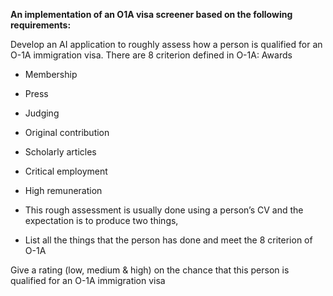 **An implementation of an O1A visa screener based on the following requirements:**

Develop an AI application to roughly assess how a person is qualified for an O-1A immigration visa. There are 8 criterion defined in O-1A: 
Awards

- Membership

- Press

- Judging

- Original contribution

- Scholarly articles

- Critical employment

- High remuneration

- This rough assessment is usually done using a person’s CV and the expectation is to produce two things,

- List all the things that the person has done and meet the 8 criterion of O-1A

Give a rating (low, medium & high) on the chance that this person is qualified for an O-1A immigration visa

